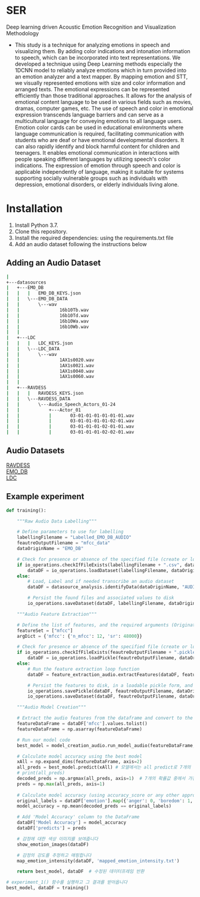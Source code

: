 # SER
Deep learning driven Acoustic Emotion Recognition and Visualization Methodology
- This study is a technique for analyzing emotions in speech and visualizing them. By 
adding color indications and intonation information to speech, which can be incorporated into 
text representations. We developed a technique using Deep Learning methods especially the 
1DCNN model to reliably analyze emotions which in turn provided into an emotion analyzer 
and a text mapper. By mapping emotion and STT, we visually represented emotions with 
size and color information and arranged texts. The emotional expressions can be represented 
efficiently than those traditional approaches. It allows for the analysis of emotional content 
language to be used in various fields such as movies, dramas, computer games, etc. The use 
of speech and color in emotional expression transcends language barriers and can serve as a 
multicultural language for conveying emotions to all language users. Emotion color cards can 
be used in educational environments where language communication is required, facilitating 
communication with students who are deaf or have emotional developmental disorders. It can 
also rapidly identify and block harmful content for children and teenagers. It enables 
emotional communication in interactions with people speaking different languages by utilizing 
speech's color indications. The expression of emotion through speech and color is applicable 
independently of language, making it suitable for systems supporting socially vulnerable 
groups such as individuals with depression, emotional disorders, or elderly individuals living 
alone.

# Installation
1. Install Python 3.7.
2. Clone this repository.
3. Install the required dependencies:
    using the requirements.txt file
4. Add an audio dataset following the instructions below

## Adding an Audio Dataset        
```Bash
|           
+---datasources
|   +---EMO_DB
|   |   |   EMO_DB_KEYS.json   
|   |   \---EMO_DB_DATA
|   |       \---wav
|   |               16b10Tb.wav
|   |               16b10Td.wav
|   |               16b10Wa.wav
|   |               16b10Wb.wav
|   |               
|   +---LDC
|   |   |   LDC_KEYS.json  
|   |   \---LDC_DATA
|   |       \---wav
|   |               1AX1s0020.wav
|   |               1AX1s0021.wav
|   |               1AX1s0040.wav
|   |               1AX1s0060.wav
|   |               
|   +---RAVDESS
|   |   |   RAVDESS_KEYS.json  
|   |   \---RAVDESS_DATA
|   |       \---Audio_Speech_Actors_01-24
|   |           +---Actor_01
|   |           |       03-01-01-01-01-01-01.wav
|   |           |       03-01-01-01-01-02-01.wav
|   |           |       03-01-01-01-02-01-01.wav
|   |           |       03-01-01-01-02-02-01.wav
```

## Audio Datasets
[RAVDESS](https://zenodo.org/record/1188976#.YRJD6IhKiiM)  
[EMO_DB](http://emodb.bilderbar.info/start.html)  
[LDC](https://catalog.ldc.upenn.edu/LDC2002S28)

## Example experiment

```python
def training():

    """Raw Audio Data Labelling"""

    # Define parameters to use for labelling
    labellingFilename = "Labelled_EMO_DB_AUDIO"
    feautreOutputFilename = "mfcc_data"
    dataOriginName = "EMO_DB"

    # Check for presence or absence of the specified file (create or load file)
    if io_operations.checkIfFileExists(labellingFilename + ".csv", dataOriginName):
        dataDF = io_operations.loadDataset(labellingFilename, dataOriginName)
    else:
        # Load, Label and if needed transcribe an audio dataset
        dataDF = datasource_analysis.identifyData(dataOriginName, "AUDIO", ".csv")

        # Persist the found files and associated values to disk
        io_operations.saveDataset(dataDF, labellingFilename, dataOriginName)

    """Audio Feature Extraction"""

    # Define the list of features, and the required arguments (Originates from Librosa)
    featureSet = ["mfcc"]
    argDict = {'mfcc': {'n_mfcc': 12, 'sr': 48000}}

    # Check for presence or absence of the specified file (create or load file)
    if io_operations.checkIfFileExists(feautreOutputFilename + ".pickle", dataOriginName):
        dataDF = io_operations.loadPickle(feautreOutputFilename, dataOriginName)
    else:
        # Run the feature extraction loop function
        dataDF = feature_extraction_audio.extractFeatures(dataDF, featureSet, argDict, True, 48000, 4)

        # Persist the features to disk, in a loadable pickle form, and viewable csv
        io_operations.savePickle(dataDF, feautreOutputFilename, dataOriginName)
        io_operations.saveDataset(dataDF, feautreOutputFilename, dataOriginName)

    """Audio Model Creation"""

    # Extract the audio features from the dataframe and convert to the required shape
    featureDataFrame = dataDF['mfcc'].values.tolist()
    featureDataFrame = np.asarray(featureDataFrame)

    # Run our model code
    best_model = model_creation_audio.run_model_audio(featureDataFrame, dataDF, "emotion", 5, dataOriginName, 128, 100)  # 모델 생성 코드

    # Calculate model accuracy using the best model
    xAll = np.expand_dims(featureDataFrame, axis=2)
    all_preds = best_model.predict(xAll) # 모델에서는 all predict로 7개의 확률값이 나오고 다 합치면 1이된다.
    # print(all_preds)
    decoded_preds = np.argmax(all_preds, axis=1)  # 7개의 확률값 중에서 가장 큰 값이 있는 위치값(인덱스값)
    preds = np.max(all_preds, axis=1) 
    
    # Calculate model accuracy (using accuracy_score or any other appropriate metric)
    original_labels = dataDF['emotion'].map({'anger': 0, 'boredom': 1, 'neutral': 2, 'happiness': 3, 'anxiety/fear': 4, 'disgust': 5, 'sadness': 6}).values
    model_accuracy = np.mean(decoded_preds == original_labels)

    # Add 'Model Accuracy' column to the DataFrame
    dataDF['Model Accuracy'] = model_accuracy
    dataDF['predicts'] = preds

    # 감정에 대한 색상 이미지를 보여줍니다
    show_emotion_images(dataDF)

    # 감정의 강도를 추정하고 매핑합니다
    map_emotion_intensity(dataDF, 'mapped_emotion_intensity.txt')

    return best_model, dataDF  # 수정된 데이터프레임 반환

# experiment_1() 함수를 실행하고 그 결과를 받아옵니다
best_model, dataDF = training()
```
